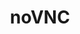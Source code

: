 ---
codehost: https://github.com/https://github.com/novnc/noVNC
logohandle: novnc
sort: novnc
title: noVNC
twitter: https://x.com/noVNC
website: https://novnc.com/info.html
---